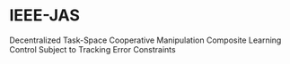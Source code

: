 # IEEE-JAS
Decentralized Task-Space Cooperative Manipulation Composite Learning Control Subject to Tracking Error Constraints
